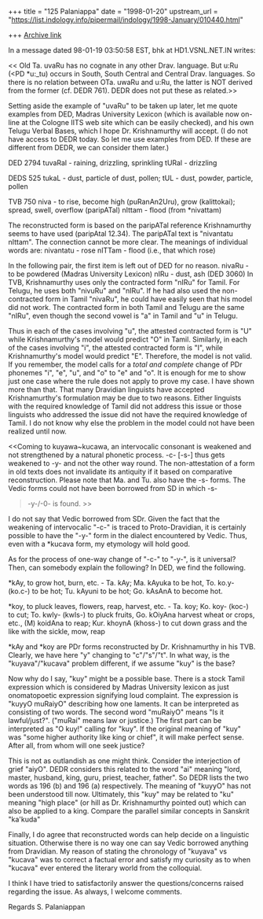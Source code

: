 +++
title = "125 Palaniappa"
date = "1998-01-20"
upstream_url = "https://list.indology.info/pipermail/indology/1998-January/010440.html"

+++
[Archive link](https://list.indology.info/pipermail/indology/1998-January/010440.html)

In a message dated 98-01-19 03:50:58 EST, bhk at HD1.VSNL.NET.IN writes:

<< Old Ta. uvaRu has no cognate in any other Drav. language. But u:Ru (<PD
 *u:_tu) occurs in South, South Central and Central Drav. languages. So there
 is no relation between OTa. uwaRu and u:Ru, the latter is NOT derived from
 the former (cf. DEDR 761). DEDR does not put these as related.>>

Setting aside the example of "uvaRu" to be taken up later, let me quote
examples from DED, Madras University Lexicon (which is available now on-line
at the Cologne IITS web site which can be easily checked), and his own Telugu
Verbal Bases, which I hope Dr. Krishnamurthy will accept. (I do not have
access to DEDR today. So let me use examples from DED. If these are different
from DEDR, we can consider them later.)

DED 2794
tuvaRal - raining, drizzling, sprinkling
tURal - drizzling

DEDS 525
tukaL - dust, particle of dust, pollen;
tUL - dust, powder, particle, pollen

TVB 750
niva - to rise, become high (puRanAn2Uru), grow (kalittokai); spread, swell,
overflow (paripATal)
nIttam - flood (from *nivattam)

The reconstructed form is based on the paripATal reference Krishnamurthy seems
to have used (paripAtal 12.34). The paripATal text is "nivantatu nIttam". The
connection cannot be more clear. The meanings of individual words are:
nivantatu - rose
nITTam - flood (i.e., that which rose)

In the following pair, the first item is left out of DED for no reason.
nivaRu - to be powdered (Madras University Lexicon)
nIRu - dust, ash (DED 3060)
In TVB, Krishnamurthy uses only the contracted form "nIRu" for Tamil. For
Telugu, he uses both "nivuRu" and "nIRu". If he had also used the non-
contracted form in Tamil "nivaRu", he could have easily seen that his model
did not work. The contracted form in both Tamil and Telugu are the same
"nIRu", even though the second vowel is "a" in Tamil and "u" in Telugu.

Thus in each of the cases involving "u", the attested contracted form is "U"
while Krishnamurthy's model would predict "O" in Tamil. Similarly, in each of
the cases involving "i", the attested contracted form is "I", while
Krishnamurthy's model would predict "E". Therefore, the model is not valid. If
you remember, the model calls for a *total and complete* change of PDr
phonemes "i", "e", "u", and "o" to "e" and "o". It is enough for me to show
just one case where the rule does not apply to prove my case. I have shown
more than that. That many Dravidian linguists have accepted Krishnamurthy's
formulation may be due to two reasons. Either linguists with the required
knowledge of Tamil did not address this issue or those linguists who addressed
the issue did not have the required knowledge of Tamil. I do not know why else
the problem in the model could not have been realized until now.

<<Coming to
 kuyawa~kucawa, an intervocalic consonant is weakened and not strengthened by
 a natural phonetic process. -c- [-s-] thus gets weakened to -y- and not the
 other way round. The non-attestation of a form in old texts does not
 invalidate its antiquity if it based on comparative reconstruction. Please
 note that Ma. and Tu. also have the
 -s- forms. The Vedic forms could not have been borrowed from SD in which -s-
 > -y-/-0- is found. >>

I do not say that Vedic borrowed from SDr. Given the fact that the weakening
of intervocalic "-c-" is traced to Proto-Dravidian, it is certainly possible
to have the "-y-" form in the dialect encountered by Vedic.  Thus, even with a
*kucava form, my etymology will hold good.

As for the process of one-way change of "-c-" to "-y-", is it universal? Then,
can somebody explain the following? In DED, we find the following.

*kAy,  to grow hot, burn, etc. - Ta. kAy; Ma. kAyuka to be hot, To. ko.y-
(ko.c-) to be hot; Tu. kAyuni to be hot; Go. kAsAnA to become hot.

*koy, to pluck leaves, flowers, reap, harvest, etc. - Ta. koy; Ko. koy- (koc-)
to cut; To. kwIy- (kwIs-) to pluck fruits, Go. kOiyAna harvest wheat or crops,
etc., (M) koidAna to reap; Kur.  khoynA (khoss-) to cut down grass and the
like with the sickle, mow, reap

*kAy and *koy are PDr forms reconstructed by Dr. Krishnamurthy in his TVB.
Clearly, we have here "y" changing to "c"/"s"/"t".  In what way, is the
"kuyava"/"kucava" problem different, if we assume "kuy" is the base?

Now why do I say, "kuy" might be a possible base. There is a stock Tamil
expression which is considered by Madras University lexicon as just
onomatopoetic expression signifying loud complaint. The expression is "kuyyO
muRaiyO" describing how one laments. It can be interpreted as consisting of
two words. The second word "muRaiyO" means "Is it lawful/just?". ("muRai"
means law or justice.) The first part can be interpreted as "O kuy!" calling
for "kuy". If the original meaning of "kuy" was "some higher authority like
king or chief", it will make perfect sense. After all, from whom will one seek
justice?

This is not as outlandish as one might think. Consider the interjection of
grief "aiyO". DEDR considers this related to the word "ai" meaning "lord,
master, husband, king, guru, priest, teacher, father". So DEDR lists the two
words as 196 (b) and 196 (a) respectively. The meaning of "kuyyO" has not been
understood till now. Ultimately, this "kuy" may be related to "ku" meaning
"high place" (or hill as Dr. Krishnamurthy pointed out) which can also be
applied to a king. Compare the parallel similar concepts in Sanskrit "ka'kuda"

Finally, I do agree that reconstructed words can help decide on a linguistic
situation. Otherwise there is no way one can say Vedic borrowed anything from
Dravidian. My reason of stating the chronology of "kuyava" vs "kucava" was to
correct a factual error and satisfy my curiosity as to when "kucava" ever
entered the literary world from the colloquial.

I think I have tried to satisfactorily answer the questions/concerns raised
regarding the issue. As always, I welcome comments.

Regards
S. Palaniappan




